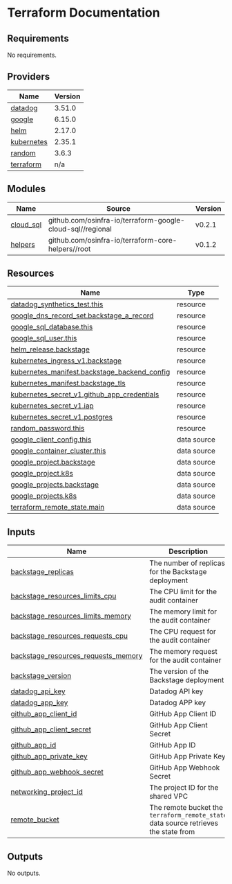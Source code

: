 # Terraform Documentation

<!-- BEGIN_TF_DOCS -->
## Requirements

No requirements.

## Providers

| Name | Version |
|------|---------|
| <a name="provider_datadog"></a> [datadog](#provider\_datadog) | 3.51.0 |
| <a name="provider_google"></a> [google](#provider\_google) | 6.15.0 |
| <a name="provider_helm"></a> [helm](#provider\_helm) | 2.17.0 |
| <a name="provider_kubernetes"></a> [kubernetes](#provider\_kubernetes) | 2.35.1 |
| <a name="provider_random"></a> [random](#provider\_random) | 3.6.3 |
| <a name="provider_terraform"></a> [terraform](#provider\_terraform) | n/a |

## Modules

| Name | Source | Version |
|------|--------|---------|
| <a name="module_cloud_sql"></a> [cloud\_sql](#module\_cloud\_sql) | github.com/osinfra-io/terraform-google-cloud-sql//regional | v0.2.1 |
| <a name="module_helpers"></a> [helpers](#module\_helpers) | github.com/osinfra-io/terraform-core-helpers//root | v0.1.2 |

## Resources

| Name | Type |
|------|------|
| [datadog_synthetics_test.this](https://registry.terraform.io/providers/datadog/datadog/latest/docs/resources/synthetics_test) | resource |
| [google_dns_record_set.backstage_a_record](https://registry.terraform.io/providers/hashicorp/google/latest/docs/resources/dns_record_set) | resource |
| [google_sql_database.this](https://registry.terraform.io/providers/hashicorp/google/latest/docs/resources/sql_database) | resource |
| [google_sql_user.this](https://registry.terraform.io/providers/hashicorp/google/latest/docs/resources/sql_user) | resource |
| [helm_release.backstage](https://registry.terraform.io/providers/hashicorp/helm/latest/docs/resources/release) | resource |
| [kubernetes_ingress_v1.backstage](https://registry.terraform.io/providers/hashicorp/kubernetes/latest/docs/resources/ingress_v1) | resource |
| [kubernetes_manifest.backstage_backend_config](https://registry.terraform.io/providers/hashicorp/kubernetes/latest/docs/resources/manifest) | resource |
| [kubernetes_manifest.backstage_tls](https://registry.terraform.io/providers/hashicorp/kubernetes/latest/docs/resources/manifest) | resource |
| [kubernetes_secret_v1.github_app_credentials](https://registry.terraform.io/providers/hashicorp/kubernetes/latest/docs/resources/secret_v1) | resource |
| [kubernetes_secret_v1.iap](https://registry.terraform.io/providers/hashicorp/kubernetes/latest/docs/resources/secret_v1) | resource |
| [kubernetes_secret_v1.postgres](https://registry.terraform.io/providers/hashicorp/kubernetes/latest/docs/resources/secret_v1) | resource |
| [random_password.this](https://registry.terraform.io/providers/hashicorp/random/latest/docs/resources/password) | resource |
| [google_client_config.this](https://registry.terraform.io/providers/hashicorp/google/latest/docs/data-sources/client_config) | data source |
| [google_container_cluster.this](https://registry.terraform.io/providers/hashicorp/google/latest/docs/data-sources/container_cluster) | data source |
| [google_project.backstage](https://registry.terraform.io/providers/hashicorp/google/latest/docs/data-sources/project) | data source |
| [google_project.k8s](https://registry.terraform.io/providers/hashicorp/google/latest/docs/data-sources/project) | data source |
| [google_projects.backstage](https://registry.terraform.io/providers/hashicorp/google/latest/docs/data-sources/projects) | data source |
| [google_projects.k8s](https://registry.terraform.io/providers/hashicorp/google/latest/docs/data-sources/projects) | data source |
| [terraform_remote_state.main](https://registry.terraform.io/providers/hashicorp/terraform/latest/docs/data-sources/remote_state) | data source |

## Inputs

| Name | Description | Type | Default | Required |
|------|-------------|------|---------|:--------:|
| <a name="input_backstage_replicas"></a> [backstage\_replicas](#input\_backstage\_replicas) | The number of replicas for the Backstage deployment | `number` | `1` | no |
| <a name="input_backstage_resources_limits_cpu"></a> [backstage\_resources\_limits\_cpu](#input\_backstage\_resources\_limits\_cpu) | The CPU limit for the audit container | `string` | `"40m"` | no |
| <a name="input_backstage_resources_limits_memory"></a> [backstage\_resources\_limits\_memory](#input\_backstage\_resources\_limits\_memory) | The memory limit for the audit container | `string` | `"128Mi"` | no |
| <a name="input_backstage_resources_requests_cpu"></a> [backstage\_resources\_requests\_cpu](#input\_backstage\_resources\_requests\_cpu) | The CPU request for the audit container | `string` | `"10m"` | no |
| <a name="input_backstage_resources_requests_memory"></a> [backstage\_resources\_requests\_memory](#input\_backstage\_resources\_requests\_memory) | The memory request for the audit container | `string` | `"32Mi"` | no |
| <a name="input_backstage_version"></a> [backstage\_version](#input\_backstage\_version) | The version of the Backstage deployment | `string` | n/a | yes |
| <a name="input_datadog_api_key"></a> [datadog\_api\_key](#input\_datadog\_api\_key) | Datadog API key | `string` | n/a | yes |
| <a name="input_datadog_app_key"></a> [datadog\_app\_key](#input\_datadog\_app\_key) | Datadog APP key | `string` | n/a | yes |
| <a name="input_github_app_client_id"></a> [github\_app\_client\_id](#input\_github\_app\_client\_id) | GitHub App Client ID | `string` | `"Iv23liBR7fZfikt1WnLb"` | no |
| <a name="input_github_app_client_secret"></a> [github\_app\_client\_secret](#input\_github\_app\_client\_secret) | GitHub App Client Secret | `string` | n/a | yes |
| <a name="input_github_app_id"></a> [github\_app\_id](#input\_github\_app\_id) | GitHub App ID | `number` | `1102240` | no |
| <a name="input_github_app_private_key"></a> [github\_app\_private\_key](#input\_github\_app\_private\_key) | GitHub App Private Key | `string` | n/a | yes |
| <a name="input_github_app_webhook_secret"></a> [github\_app\_webhook\_secret](#input\_github\_app\_webhook\_secret) | GitHub App Webhook Secret | `string` | n/a | yes |
| <a name="input_networking_project_id"></a> [networking\_project\_id](#input\_networking\_project\_id) | The project ID for the shared VPC | `string` | n/a | yes |
| <a name="input_remote_bucket"></a> [remote\_bucket](#input\_remote\_bucket) | The remote bucket the `terraform_remote_state` data source retrieves the state from | `string` | n/a | yes |

## Outputs

No outputs.
<!-- END_TF_DOCS -->
